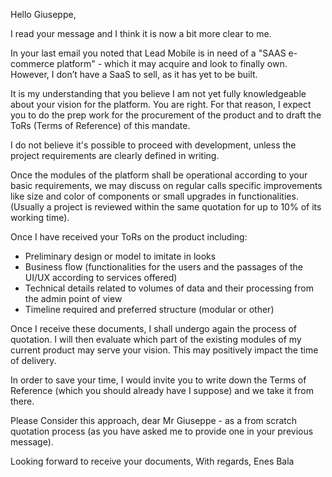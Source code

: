 Hello Giuseppe,

I read your message and I think it is now a bit more clear to me. 

In your last email you noted that Lead Mobile is in need of a "SAAS e-commerce platform" - which it may acquire and look to finally own. However, I don’t have a SaaS to sell, as it has yet to be built.

It is my understanding that you believe I am not yet fully knowledgeable about your vision for the platform. You are right.
For that reason, I expect you to do the prep work for the procurement of the product and to draft the ToRs (Terms of Reference) of this mandate. 

I do not believe it's possible to proceed with development, unless the project requirements are clearly defined in writing.

Once the modules of the platform shall be operational according to your basic requirements, we may discuss on regular calls specific improvements like size and color of components or small upgrades in functionalities. (Usually a project is reviewed within the same quotation for up to 10% of its working time).

Once I have received your ToRs on the product including:
- Preliminary design or model to imitate in looks
- Business flow (functionalities for the users and the passages of the UI/UX according to services offered)
- Technical details related to volumes of data and their processing from the admin point of view
- Timeline required and preferred structure (modular or other)

Once I receive these documents, I shall undergo again the process of quotation.
I will then evaluate which part of the existing modules of my current product may serve your vision. This may positively impact the time of delivery.

In order to save your time, I would invite you to write down the Terms of Reference (which you should already have I suppose) and we take it from there.

Please Consider this approach, dear Mr Giuseppe - as a from scratch quotation process (as you have asked me to provide one in your previous message).

Looking forward to receive your documents,
With regards,
Enes Bala